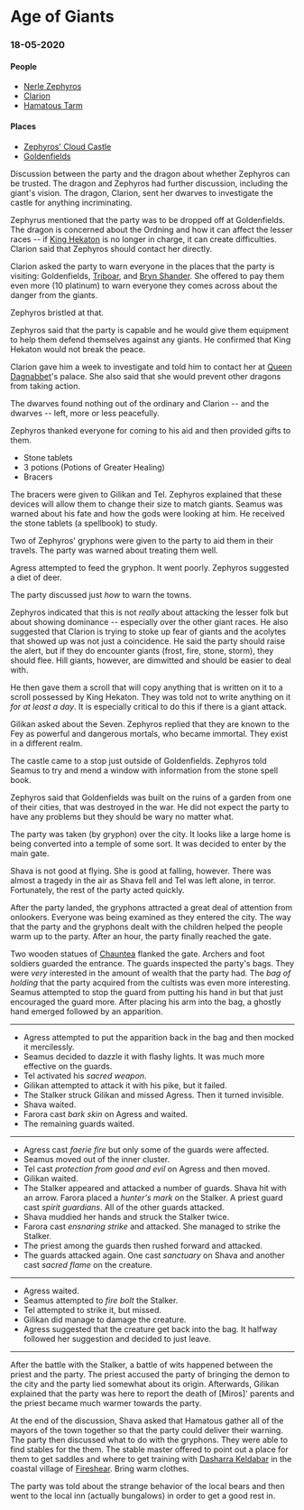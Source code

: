 # Age of Giants
### 18-05-2020
#### People
* [Nerle Zephyros](https://theageofgiants.obsidianportal.com/characters/old-man-with-cart-placeholder)
* [Clarion](https://theageofgiants.obsidianportal.com/characters/clarion)
* [Hamatous Tarm](https://theageofgiants.obsidianportal.com/characters/hamatous-tarm)
#### Places
* [Zephyros' Cloud Castle](https://theageofgiants.obsidianportal.com/wikis/zephyros-cloud-castle)
* [Goldenfields](https://forgottenrealms.fandom.com/wiki/Goldenfields)
 
Discussion between the party and the dragon about whether Zephyros can be trusted.  The dragon and Zephyros had further discussion, including the giant's vision.  The dragon, Clarion, sent her dwarves to investigate the castle for anything incriminating.

Zephyrus mentioned that the party was to be dropped off at Goldenfields.  The dragon is concerned about the Ordning and how it can affect the lesser races -- if [King Hekaton](https://theageofgiants.obsidianportal.com/characters/hekaton) is no longer in charge, it can create difficulties.  Clarion said that Zephyros should contact her directly.

Clarion asked the party to warn everyone in the places that the party is visiting: Goldenfields, [Triboar](https://forgottenrealms.fandom.com/wiki/Triboar), and [Bryn Shander](https://forgottenrealms.fandom.com/wiki/Bryn_Shander).  She offered to pay them even more (10 platinum) to warn everyone they comes across about the danger from the giants.

Zephyros bristled at that.

Zephyros said that the party is capable and he would give them equipment to help them defend themselves against any giants.  He confirmed that King Hekaton would not break the peace.

Clarion gave him a week to investigate and told him to contact her at [Queen Dagnabbet](https://forgottenrealms.fandom.com/wiki/Dagnabbet_Waybeard)'s palace.  She also said that she would prevent other dragons from taking action.

The dwarves found nothing out of the ordinary and Clarion -- and the dwarves -- left, more or less peacefully.

Zephyros thanked everyone for coming to his aid and then provided gifts to them.
* Stone tablets
* 3 potions (Potions of Greater Healing)
* Bracers

The bracers were given to Gilikan and Tel.  Zephyros explained that these devices will allow them to change their size to match giants.  Seamus was warned about his fate and how the gods were looking at him.  He received the stone tablets (a spellbook) to study.

Two of Zephyros' gryphons were given to the party to aid them in their travels.  The party was warned about treating them well.

Agress attempted to feed the gryphon.  It went poorly.  Zephyros suggested a diet of deer.

The party discussed just _how_ to warn the towns.

Zephyros indicated that this is not _really_ about attacking the lesser folk but about showing dominance -- especially over the other giant races.  He also suggested that Clarion is trying to stoke up fear of giants and the acolytes that showed up was not just a coincidence.  He said the party should raise the alert, but if they do encounter giants (frost, fire, stone, storm), they should flee.  Hill giants, however, are dimwitted and should be easier to deal with.

He then gave them a scroll that will copy anything that is written on it to a scroll possessed by King Hekaton. They was told not to write anything on it _for at least a day_.  It is especially critical to do this if there is a giant attack.

Gilikan asked about the Seven.  Zephyros replied that they are known to the Fey as powerful and dangerous mortals, who became immortal.  They exist in a different realm.

The castle came to a stop just outside of Goldenfields.  Zephyros told Seamus to try and mend a window with information from the stone spell book.  

Zephyros said that Goldenfields was built on the ruins of a garden from one of their cities, that was destroyed in the war.  He did not expect the party to have any problems but they should be wary no matter what.

The party was taken (by gryphon) over the city.  It looks like a large home is being converted into a temple of some sort.  It was decided to enter by the main gate.

Shava is not good at flying.  She is good at falling, however.  There was almost a tragedy in the air as Shava fell and Tel was left alone, in terror.  Fortunately, the rest of the party acted quickly.

After the party landed, the gryphons attracted a great deal of attention from onlookers.  Everyone was being examined as they entered the city.  The way that the party and the gryphons dealt with the children helped the people warm up to the party.  After an hour, the party finally reached the gate.

Two wooden statues of [Chauntea](https://forgottenrealms.fandom.com/wiki/Chauntea) flanked the gate.  Archers and foot soldiers guarded the entrance.  The guards inspected the party's bags.  They were _very_ interested in the amount of wealth that the party had.  The _bag of holding_ that the party acquired from the cultists was even more interesting.  Seamus attempted to stop the guard from putting his hand in but that just encouraged the guard more.  After placing his arm into the bag, a ghostly hand emerged followed by an apparition.

----
* Agress attempted to put the apparition back in the bag and then mocked it mercilessly.
* Seamus decided to dazzle it with flashy lights.  It was much more effective on the guards.
* Tel activated his _sacred weapon_.
* Gilikan attempted to attack it with his pike, but it failed.
* The Stalker struck Gilikan and missed Agress.  Then it turned invisible.
* Shava waited.
* Farora cast _bark skin_ on Agress and waited.
* The remaining guards waited.
----
* Agress cast _faerie fire_ but only some of the guards were affected.
* Seamus moved out of the inner cluster.
* Tel cast _protection from good and evil_ on Agress and then moved.
* Gilikan waited.
* The Stalker appeared and attacked a number of guards.  Shava hit with an arrow.  Farora placed a _hunter's mark_ on the Stalker.  A priest guard cast _spirit guardians_.  All of the other guards attacked.
* Shava muddied her hands and struck the Stalker twice.
* Farora cast _ensnaring strike_ and attacked.  She managed to strike the Stalker.
* The priest among the guards then rushed forward and attacked.
* The guards attacked again.  One cast _sanctuary_ on Shava and another cast _sacred flame_ on the creature.
----
* Agress waited.
* Seamus attempted to _fire bolt_ the Stalker.
* Tel attempted to strike it, but missed.
* Gilikan did manage to damage the creature.
* Agress suggested that the creature get back into the bag.  It halfway followed her suggestion and decided to just leave.
----
After the battle with the Stalker, a battle of wits happened between the priest and the party.  The priest accused the party of bringing the demon to the city and the party lied somewhat about its origin.  Afterwards, Gilikan explained that the party was here to report the death of [Miros]' parents and the priest became much warmer towards the party.

At the end of the discussion, Shava asked that Hamatous gather all of the mayors of the town together so that the party could deliver their warning.  The party then discussed what to do with the gryphons.  They were able to find stables for the them.  The stable master offered to point out a place for them to get saddles and where to get training with [Dasharra Keldabar](https://forgottenrealms.fandom.com/wiki/Dasharra_Keldabar) in the coastal village of [Fireshear](https://forgottenrealms.fandom.com/wiki/Fireshear).  Bring warm clothes.

The party was told about the strange behavior of the local bears and then went to the local inn (actually bungalows) in order to get a good rest in.


